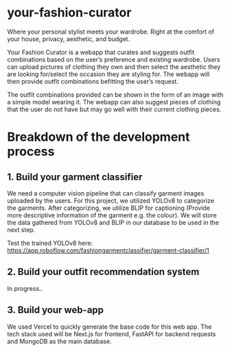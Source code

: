 # your-fashion-curator
Where your personal stylist meets your wardrobe. Right at the comfort of your house, privacy, aesthetic, and budget. 

Your Fashion Curator is a webapp that curates and suggests outfit combinations based on the user’s preference and existing wardrobe. 
Users can upload pictures of clothing they own and then select the aesthetic they are looking for/select the occasion they are styling for. 
The webapp will then provide outfit combinations befitting the user’s request. 

The outfit combinations provided can be shown in the form of an image with a simple model wearing it. 
The webapp can also suggest pieces of clothing that the user do not have but may go well with their current clothing pieces. 

<h1>Breakdown of the development process</h1>
<h2>1. Build your garment classifier</h2>
We need a computer vision pipeline that can classify garment images uploaded by the users. For this project, we utilized YOLOv8 to categorize the garments. After categorizing, we utilize BLIP for captioning (Provide more descriptive information of the garment e.g. the colour). We will store the data gathered from YOLOv8 and BLIP in our database to be used in the next step.

Test the trained YOLOv8 here: https://app.roboflow.com/fashiongarmentclassifier/garment-classifier/1

<h2>2. Build your outfit recommendation system</h2>
In progress..


<h2>3. Build your web-app</h2>
We used Vercel to quickly generate the base code for this web app. The tech stack used will be Next.js for frontend, FastAPI for backend requests and MongoDB as the main database.
